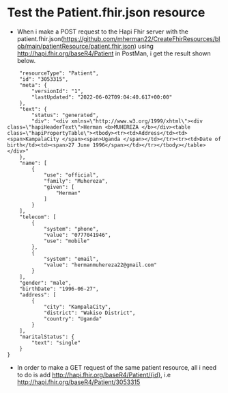 
# Test the Patient.fhir.json resource
- When i make a POST request to the Hapi Fhir server with the patient.fhir.json(https://github.com/mherman22/CreateFhirResources/blob/main/patientResource/patient.fhir.json) using http://hapi.fhir.org/baseR4/Patient in PostMan, i get the result shown below.

```{
    "resourceType": "Patient",
    "id": "3053315",
    "meta": {
        "versionId": "1",
        "lastUpdated": "2022-06-02T09:04:40.617+00:00"
    },
    "text": {
        "status": "generated",
        "div": "<div xmlns=\"http://www.w3.org/1999/xhtml\"><div class=\"hapiHeaderText\">Herman <b>MUHEREZA </b></div><table class=\"hapiPropertyTable\"><tbody><tr><td>Address</td><td><span>KampalaCity </span><span>Uganda </span></td></tr><tr><td>Date of birth</td><td><span>27 June 1996</span></td></tr></tbody></table></div>"
    },
    "name": [
        {
            "use": "official",
            "family": "Muhereza",
            "given": [
                "Herman"
            ]
        }
    ],
    "telecom": [
        {
            "system": "phone",
            "value": "0777041946",
            "use": "mobile"
        },
        {
            "system": "email",
            "value": "hermanmuhereza22@gmail.com"
        }
    ],
    "gender": "male",
    "birthDate": "1996-06-27",
    "address": [
        {
            "city": "KampalaCity",
            "district": "Wakiso District",
            "country": "Uganda"
        }
    ],
    "maritalStatus": {
        "text": "single"
    }
}
```
- In order to make a GET request of the same patient resource, all i need to do is add http://hapi.fhir.org/baseR4/Patient/{id}, i.e http://hapi.fhir.org/baseR4/Patient/3053315